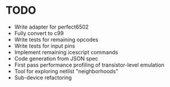 # TODO

- Write adapter for perfect6502
- Fully convert to c99
- Write tests for remaining opcodes
- Write tests for input pins
- Implement remaining icescript commands
- Code generation from JSON spec
- First pass performance profiling of transistor-level emulation
- Tool for exploring netlist "neighborhoods"
- Sub-device refactoring
